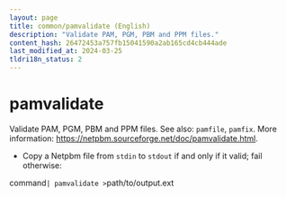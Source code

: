 ```yaml
---
layout: page
title: common/pamvalidate (English)
description: "Validate PAM, PGM, PBM and PPM files."
content_hash: 26472453a757fb15041590a2ab165cd4cb444ade
last_modified_at: 2024-03-25
tldri18n_status: 2
---
```

# pamvalidate

Validate PAM, PGM, PBM and PPM files.
See also: `pamfile`, `pamfix`.
More information: <https://netpbm.sourceforge.net/doc/pamvalidate.html>.

- Copy a Netpbm file from `stdin` to `stdout` if and only if it valid; fail otherwise:

<span class="tldr-var badge badge-pill bg-dark-lm bg-white-dm text-white-lm text-dark-dm font-weight-bold">command</span>` | pamvalidate > `<span class="tldr-var badge badge-pill bg-dark-lm bg-white-dm text-white-lm text-dark-dm font-weight-bold">path/to/output.ext</span>
